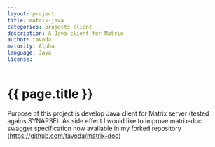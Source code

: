 ```yaml
---
layout: project
title: matrix-java
categories: projects client
description: A Java client for Matrix
author: tavoda
maturity: Alpha
language: Java
license: 
---
```


# {{ page.title }}
Purpose of this project is develop Java client for Matrix server (tested agains SYNAPSE). As side effect I would like to improve matrix-doc swagger specification now available in my forked repository (https://github.com/tavoda/matrix-doc)
